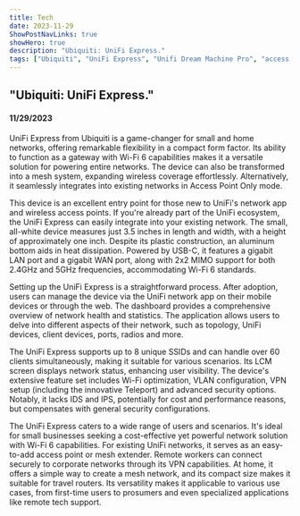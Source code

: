 ```yaml
---
title: Tech
date: 2023-11-29 
ShowPostNavLinks: true
showHero: true
description: "Ubiquiti: UniFi Express."
tags: ["Ubiquiti", "UniFi Express", "Unifi Dream Machine Pro", "access points", "USB-C", "LAN", "WAN", "Unify", "DHCP", "Wi-Fi 6", "VPN", "IDS", "IPS", "LCM", "MIMO",  ]
---
```

## "Ubiquiti: UniFi Express."
#### 11/29/2023

UniFi Express from Ubiquiti is a game-changer for small and home networks, offering remarkable flexibility in a compact form factor. Its ability to function as a gateway with Wi-Fi 6 capabilities makes it a versatile solution for powering entire networks. The device can also be transformed into a mesh system, expanding wireless coverage effortlessly. Alternatively, it seamlessly integrates into existing networks in Access Point Only mode.

This device is an excellent entry point for those new to UniFi's network app and wireless access points. If you're already part of the UniFi ecosystem, the UniFi Express can easily integrate into your existing network. The small, all-white device measures just 3.5 inches in length and width, with a height of approximately one inch. Despite its plastic construction, an aluminum bottom aids in heat dissipation. Powered by USB-C, it features a gigabit LAN port and a gigabit WAN port, along with 2x2 MIMO support for both 2.4GHz and 5GHz frequencies, accommodating Wi-Fi 6 standards.

Setting up the UniFi Express is a straightforward process. After adoption, users can manage the device via the UniFi network app on their mobile devices or through the web. The dashboard provides a comprehensive overview of network health and statistics. The application allows users to delve into different aspects of their network, such as topology, UniFi devices, client devices, ports, radios and more.

The UniFi Express supports up to 8 unique SSIDs and can handle over 60 clients simultaneously, making it suitable for various scenarios. Its LCM screen displays network status, enhancing user visibility. The device's extensive feature set includes Wi-Fi optimization, VLAN configuration, VPN setup (including the innovative Teleport) and advanced security options. Notably, it lacks IDS and IPS, potentially for cost and performance reasons, but compensates with general security configurations.

The UniFi Express caters to a wide range of users and scenarios. It's ideal for small businesses seeking a cost-effective yet powerful network solution with Wi-Fi 6 capabilities. For existing UniFi networks, it serves as an easy-to-add access point or mesh extender. Remote workers can connect securely to corporate networks through its VPN capabilities. At home, it offers a simple way to create a mesh network, and its compact size makes it suitable for travel routers. Its versatility makes it applicable to various use cases, from first-time users to prosumers and even specialized applications like remote tech support.
